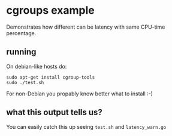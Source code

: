 # cgroups example

Demonstrates how different can be latency with same CPU-time percentage.

## running
On debian-like hosts do:
```
sudo apt-get install cgroup-tools
sudo ./test.sh
```

For non-Debian you propably know better what to install :-)

## what this output tells us?
You can easily catch this up seeing `test.sh` and `latency_warn.go`
